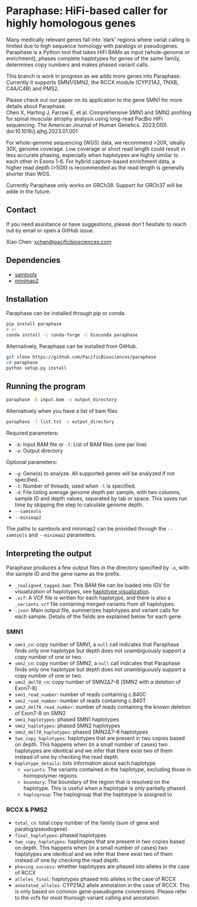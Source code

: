 # Paraphase: HiFi-based caller for highly homologous genes

Many medically relevant genes fall into 'dark' regions where variat calling is limited due to high sequence homology with paralogs or pseudogenes. Paraphase is a Python tool that takes HiFi BAMs as input (whole-genome or enrichment), phases complete haplotypes for genes of the same family, determines copy numbers and makes phased variant calls. 

This branch is work in progress as we adds more genes into Paraphase. Currently it supports SMN1/SMN2, the RCCX module (CYP21A2, TNXB, C4A/C4B) and PMS2.

Please check out our paper on its application to the gene SMN1 for more details about Paraphase.   
Chen X, Harting J, Farrow E, et al. Comprehensive SMN1 and SMN2 profiling for spinal muscular atrophy analysis using long-read PacBio HiFi sequencing. The American Journal of Human Genetics. 2023;0(0). doi:10.1016/j.ajhg.2023.01.001

For whole-genome sequencing (WGS) data, we recommend >20X, ideally 30X, genome coverage. Low coverage or short read length could result in less accurate phasing, especially when haplotypes are highly similar to each other in Exons 1-6. For hybrid capture-based enrichment data, a higher read depth (>50X) is recommended as the read length is generally shorter than WGS.

Currently Paraphase only works on GRCh38. Support for GRCh37 will be adde in the future.

## Contact

If you need assistance or have suggestions, please don't hesitate to reach out by email or open a GitHub issue.

Xiao Chen: xchen@pacificbiosciences.com

## Dependencies

- [samtools](http://www.htslib.org/)
- [minimap2](https://github.com/lh3/minimap2)

## Installation

Paraphase can be installed through pip or conda:
```bash
pip install paraphase
# or
conda install -c conda-forge -c bioconda paraphase
```

Alternatively, Paraphase can be installed from GitHub.
```bash
git clone https://github.com/PacificBiosciences/paraphase
cd paraphase
python setup.py install
```

## Running the program

```bash
paraphase -b input.bam -o output_directory
```

Alternatively when you have a list of bam files
```bash
paraphase -l list.txt -o output_directory
```

Required parameters:
- `-b`: Input BAM file or `-l`: List of BAM files (one per line)
- `-o`: Output directory

Optional parameters:
- `-g`: Gene(s) to analyze. All supported genes will be analyzed if not specified.
- `-t`: Number of threads, used when `-l` is specified.
- `-d`: File listing average genome depth per sample, with two columns, sample ID and depth values, separated by tab or space. This saves run time by skipping the step to calculate genome depth.
- `--samtools`
- `--minimap2`

The paths to samtools and minimap2 can be provided through the `--samtools` and `--minimap2` parameters.

## Interpreting the output

Paraphase produces a few output files in the directory specified by `-o`, with the sample ID and the gene name as the prefix.
- `_realigned_tagged.bam`: This BAM file can be loaded into IGV for visualization of haplotypes, see [haplotype visualization](docs/visualization.md).  
- `.vcf`: A VCF file is written for each haplotype, and there is also a `_variants.vcf` file containing merged variants from all haplotypes.
- `.json`: Main output file, summerizes haplotypes and variant calls for each sample. Details of the fields are explained below for each gene.

### SMN1

- `smn1_cn`: copy number of SMN1, a `null` call indicates that Paraphase finds only one haplotype but depth does not unambiguously support a copy number of one or two.
- `smn2_cn`: copy number of SMN2, a `null` call indicates that Paraphase finds only one haplotype but depth does not unambiguously support a copy number of one or two.
- `smn2_del78_cn`: copy number of SMN2Δ7–8 (SMN2 with a deletion of Exon7-8)
- `smn1_read_number`: number of reads containing c.840C
- `smn2_read_number`: number of reads containing c.840T
- `smn2_del78_read_number`: number of reads containing the known deletion of Exon7-8 on SMN2
- `smn1_haplotypes`: phased SMN1 haplotypes
- `smn2_haplotypes`: phased SMN2 haplotypes
- `smn2_del78_haplotypes`: phased SMN2Δ7–8 haplotypes
- `two_copy_haplotypes`: haplotypes that are present in two copies based on depth. This happens when (in a small number of cases) two haplotypes are identical and we infer that there exist two of them instead of one by checking the read depth.
- `haplotype_details`: lists information about each haplotype 
  - `variants`: The variants contained in the haplotype, excluding those in homopolymer regions.
  - `boundary`: The boundary of the region that is resolved on the haplotype. This is useful when a haplotype is only partially phased.
  - `haplogroup`: The haplogroup that the haplotype is assigned to

### RCCX & PMS2

- `total_cn`: total copy number of the family (sum of gene and paralog/pseudogene)
- `final_haplotypes`: phased haplotypes
- `two_copy_haplotypes`: haplotypes that are present in two copies based on depth. This happens when (in a small number of cases) two haplotypes are identical and we infer that there exist two of them instead of one by checking the read depth.
- `phasing_success`: whether haplotypes are phased into alleles in the case of RCCX
- `alleles_final`: haplotypes phased into alleles in the case of RCCX
- `annotated_alleles`: CYP21A2 allele annotation in the case of RCCX. This is only based on common gene-pseudogene conversions. Please refer to the vcfs for most thorough variant calling and annotation.





